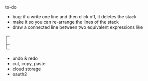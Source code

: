 to-do

- bug: if u write one line and then click off, it deletes the stack
- make it so you can re-arrange the lines of the stack
- draw a connected line between two equivalent expressions like
```
╭─
│
├─
╰─
```
 - undo & redo
 - cut, copy, paste
 - cloud storage
 - oauth2

